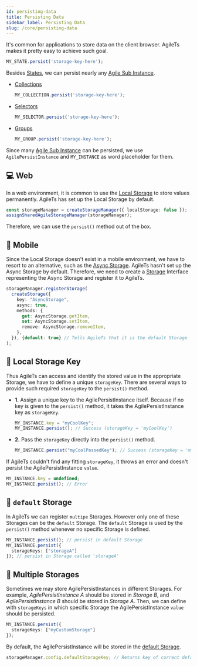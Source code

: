 ```yaml
---
id: persisting-data
title: Persisting Data
sidebar_label: Persisting Data
slug: /core/persisting-data
---
```


It's common for applications to store data on the client browser.
AgileTs makes it pretty easy to achieve such goal.
```ts
MY_STATE.persist('storage-key-here');
```
Besides [States](../state/Introduction.md), we can persist nearly any [Agile Sub Instance](../../../../main/Introduction.md#agile-sub-instance).
- [Collections](../collection/Introduction.md)
  ```ts
  MY_COLLECTION.persist('storage-key-here');
  ```
- [Selectors](../collection/selector/Introduction.md)
  ```ts
  MY_SELECTOR.persist('storage-key-here');
  ```
- [Groups](../collection/group/Introduction.md)
  ```ts
  MY_GROUP.persist('storage-key-here');
  ```
  
Since many [Agile Sub Instance](../../../../main/Introduction.md#agile-sub-instance) can be persisted, 
we use `AgilePersistInstance` and `MY_INSTANCE` as word placeholder for them.

## 💻 Web
In a web environment, it is common to use the [Local Storage](https://www.w3schools.com/html/html5_webstorage.asp) to store values permanently.
AgileTs has set up the Local Storage by default.
```ts {1}
const storageManager = createStorageManager({ localStorage: false });
assignSharedAgileStorageManager(storageManager);
```
Therefore, we can use the `persist()` method out of the box.

## 📱 Mobile
Since the Local Storage doesn't exist in a mobile environment,
we have to resort to an alternative, such as the [Async Storage](https://reactnative.dev/docs/asyncstorage).
AgileTs hasn't set up the Async Storage by default.
Therefore, we need to create a [Storage](../storage/Introduction.md) Interface representing the Async Storage
and register it to AgileTs.
```ts {3-9}
storageManager.registerStorage(
  createStorage({
    key: "AsyncStorage",
    async: true,
    methods: {
      get: AsyncStorage.getItem,
      set: AsyncStorage.setItem,
      remove: AsyncStorage.removeItem,
    },
  }), {default: true} // Tells AgileTs that it is the default Storage
);
```

## 🔑 Local Storage Key
Thus AgileTs can access and identify the stored value in the appropriate Storage,
we have to define a unique `storageKey`.
There are several ways to provide such required `storageKey` to the `persist()` method.

- **1.** Assign a unique key to the AgilePersistInstance itself.
  Because if no key is given to the `persist()` method,
  it takes the AgilePersistInstance key as `storageKey`.
  ```ts {2}
  MY_INSTANCE.key = "myCoolKey";
  MY_INSTANCE.persist(); // Success (storageKey = 'myCoolKey')
  ```
- **2.** Pass the `storageKey` directly into the `persist()` method.
  ```ts {1}
  MY_INSTANCE.persist("myCoolPassedKey"); // Success (storageKey = 'myCoolPassedKey')
  ```

If AgileTs couldn't find any fitting `storageKey`,
it throws an error and doesn't persist the AgilePersistInstance `value`.
```ts {2}
MY_INSTANCE.key = undefined;
MY_INSTANCE.persist(); // Error
```

## 💾 `default` Storage
In AgileTs we can register `multipe` Storages. However only one of these Storages can be the `default` Storage.
The `default` Storage is used by the `persist()` method whenever no specific Storage is defined.
```ts {1}
MY_INSTANCE.persist(); // persist in default Storage
MY_INSTANCE.persist({
  storageKeys: ["storageA"]
}); // persist in Storage called 'storageA'
```

## 📝 Multiple Storages
Sometimes we may store AgilePersistInstances in different Storages.
For example, _AgilePersistInstance A_ should be stored in _Storage B_, and _AgilePersistInstance B_ should be stored in _Storage A_.
Then, we can define with `storageKeys` in which specific Storage the AgilePersistInstance `value` should be persisted.
```ts {2}
MY_INSTANCE.persist({
  storageKeys: ["myCustomStorage"]
});
```
By default, the AgilePersistInstance will be stored in the [default Storage](#-default-storage).
```ts
storageManager.config.defaultStorageKey; // Returns key of current default Storage
```
